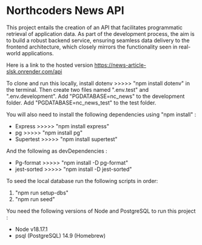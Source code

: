 # Northcoders News API

This project entails the creation of an API that facilitates programmatic retrieval of application data. As part of the development process, the aim is to build a robust backend service, ensuring seamless data delivery to the frontend architecture, which closely mirrors the functionality seen in real-world applications.

Here is a link to the hosted version
https://news-article-slsk.onrender.com/api

To clone and run this locally, install dotenv >>>>> "npm install dotenv" in the terminal.
Then create two files named ".env.test" and ".env.development".
Add "PGDATABASE=nc_news" to the development folder.
Add "PGDATABASE=nc_news_test" to the test folder.

You will also need to install the following dependencies using "npm install" :

- Express >>>>> "npm install express"
- pg >>>>> "npm install pg"
- Supertest >>>>> "npm install supertest"

And the following as devDependencies :

- Pg-format >>>>> "npm install -D pg-format"
- jest-sorted >>>>> "npm install -D jest-sorted"

To seed the local database run the following scripts in order:

1. "npm run setup-dbs"
2. "npm run seed"

You need the following versions of Node and PostgreSQL to run this project :

- Node v18.17.1
- psql (PostgreSQL) 14.9 (Homebrew)

